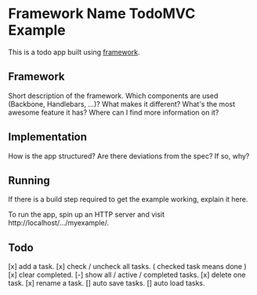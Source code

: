 # Framework Name TodoMVC Example

This is a todo app built using [framework](https://example.com/framework).

## Framework

Short description of the framework. Which components are used (Backbone,
Handlebars, ...)? What makes it different? What's the most awesome feature it
has? Where can I find more information on it?

## Implementation

How is the app structured? Are there deviations from the spec? If so, why?

## Running

If there is a build step required to get the example working, explain it here.

To run the app, spin up an HTTP server and visit
http://localhost/.../myexample/.

## Todo
[x] add a task.
[x] check / uncheck all tasks. ( checked task means done )
[x] clear completed.
[-] show all / active / completed tasks.
[x] delete one task.
[x] rename a task.
[] auto save tasks.
[] auto load tasks.